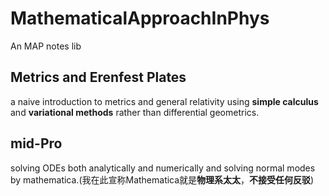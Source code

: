 # MathematicalApproachInPhys
An MAP notes lib

## Metrics and Erenfest Plates
a naive introduction to metrics and general relativity using **simple calculus** and **variational methods** rather than differential geometrics.

## mid-Pro
solving ODEs both analytically and numerically and solving normal modes by mathematica.(我在此宣称Mathematica就是**物理系太太**，**不接受任何反驳**)
